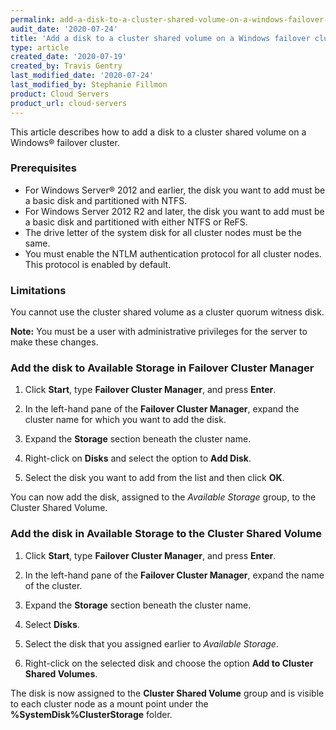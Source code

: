 ```yaml
---
permalink: add-a-disk-to-a-cluster-shared-volume-on-a-windows-failover-cluster/
audit_date: '2020-07-24'
title: 'Add a disk to a cluster shared volume on a Windows failover cluster'
type: article
created_date: '2020-07-19'
created_by: Travis Gentry
last_modified_date: '2020-07-24'
last_modified_by: Stephanie Fillmon
product: Cloud Servers
product_url: cloud-servers
---
```


This article describes how to add a disk to a cluster shared volume on a Windows&reg; failover cluster.

### Prerequisites

- For Windows Server&reg; 2012 and earlier, the disk you want to add must be a basic disk and partitioned with NTFS.
- For Windows Server 2012 R2 and later, the disk you want to add must be a basic disk and partitioned with either NTFS or ReFS.
- The drive letter of the system disk for all cluster nodes must be the same.
- You must enable the NTLM authentication protocol for all cluster nodes. This protocol is enabled by default.

### Limitations

You cannot use the cluster shared volume as a cluster quorum witness disk.

**Note:** You must be a user with administrative privileges for the server to make these changes.


### Add the disk to Available Storage in Failover Cluster Manager

1. Click **Start**, type **Failover Cluster Manager**, and press **Enter**.

2. In the left-hand pane of the **Failover Cluster Manager**, expand the cluster name for which you want to add the disk.

3. Expand the **Storage** section beneath the cluster name.

4. Right-click on **Disks** and select the option to **Add Disk**.

5. Select the disk you want to add from the list and then click **OK**.


You can now add the disk, assigned to the *Available Storage* group, to the Cluster Shared Volume.


### Add the disk in Available Storage to the Cluster Shared Volume

1. Click **Start**, type **Failover Cluster Manager**, and press **Enter**.

2. In the left-hand pane of the **Failover Cluster Manager**, expand the name of the cluster.

3. Expand the **Storage** section beneath the cluster name.

4. Select **Disks**.

5. Select the disk that you assigned earlier to *Available Storage*.

6. Right-click on the selected disk and choose the option **Add to Cluster Shared Volumes**.

The disk is now assigned to the **Cluster Shared Volume** group and is visible to each cluster node as a mount point under the **%SystemDisk%ClusterStorage** folder.

